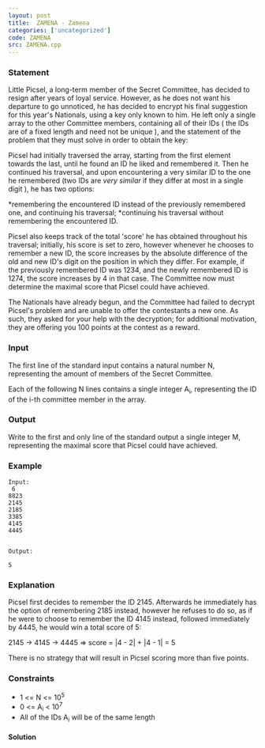 ```yaml
---
layout: post
title:  ZAMENA - Zamena
categories: ['uncategorized']
code: ZAMENA
src: ZAMENA.cpp
---
```


### **Statement**

Little Picsel, a long-term member of the Secret Committee, has decided to
resign after years of loyal service. However, as he does not want his
departure to go unnoticed, he has decided to encrypt his final suggestion for
this year's Nationals, using a key only known to him. He left only a single
array to the other Committee members, containing all of their IDs ( the IDs
are of a fixed length and need not be unique ), and the statement of the
problem that they must solve in order to obtain the key:

Picsel had initially traversed the array, starting from the first element
towards the last, until he found an ID he liked and remembered it. Then he
continued his traversal, and upon encountering a very similar ID to the one he
remembered (two IDs are _very similar_ if they differ at most in a single
digit ), he has two options:

  *remembering the encountered ID instead of the previously remembered one, and continuing his traversal;
  *continuing his traversal without remembering the encountered ID.

Picsel also keeps track of the total 'score' he has obtained throughout his
traversal; initially, his score is set to zero, however whenever he chooses to
remember a new ID, the score increases by the absolute difference of the old
and new ID's digit on the position in which they differ. For example, if the
previously remembered ID was 1234, and the newly remembered ID is 1274, the
score increases by 4 in that case. The Committee now must determine the
maximal score that Picsel could have achieved.

The Nationals have already begun, and the Committee had failed to decrypt
Picsel's problem and are unable to offer the contestants a new one. As such,
they asked for your help with the decryption; for additional motivation, they
are offering you 100 points at the contest as a reward.

### Input

The first line of the standard input contains a natural number N, representing
the amount of members of the Secret Committee.

Each of the following N lines contains a single integer A<sub>i</sub>,
representing the ID of the i-th committee member in the array.

### Output

Write to the first and only line of the standard output a single integer M,
representing the maximal score that Picsel could have achieved.

### Example

    
    
    Input:  
     6  
    8823  
    2145  
    2185  
    3385  
    4145  
    4445
    
    
    Output:
    5

### Explanation

Picsel first decides to remember the ID 2145. Afterwards he immediately has
the option of remembering 2185 instead, however he refuses to do so, as if he
were to choose to remember the ID 4145 instead, followed immediately by 4445,
he would win a total score of 5:

2145 -> 4145 -> 4445 => score = |4 - 2| + |4 - 1| = 5

There is no strategy that will result in Picsel scoring more than five points.

### Constraints

  * 1 <= N <= 10<sup>5</sup>
  * 0 <= A<sub>i</sub> < 10<sup>7</sup>
  * All of the IDs A<sub>i</sub> will be of the same length



#### **Solution**



